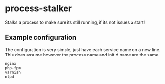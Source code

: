 # process-stalker
Stalks a process to make sure its still running, if its not issues a start!

## Example configuration
The configuration is very simple, just have each service name on a new line. This does assume however the process name and init.d name are the same
```
nginx
php-fpm
varnish
ntpd
```

